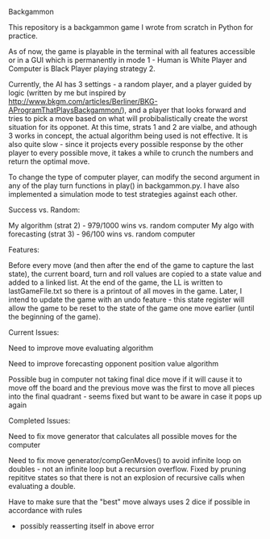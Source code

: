 Backgammon

This repository is a backgammon game I wrote from scratch in Python for practice.

As of now, the game is playable in the terminal with all features accessible or in a GUI
which is permanently in mode 1 - Human is White Player and Computer is Black Player playing
strategy 2.

Currently, the AI has 3 settings - a random player, and a player guided by logic (written by me 
but inspired by http://www.bkgm.com/articles/Berliner/BKG-AProgramThatPlaysBackgammon/), and
a player that looks forward and tries to pick a move based on what will probibalistically 
create the worst situation for its opponet. At this time, strats 1 and 2 are vialbe, and 
athough 3 works in concept, the actual algorithm being used is not effective. It is also quite
slow - since it projects every possible response by the other player to every possible move,
it takes a while to crunch the numbers and return the optimal move. 

To change the type of computer player, can modify the second argument in any of the play turn 
functions in play() in backgammon.py. I have also implemented a simulation mode to test 
strategies against each other. 

Success vs. Random:

My algorithm (strat 2) - 979/1000 wins vs. random computer
My algo with forecasting (strat 3) - 96/100 wins vs. random computer


Features:

Before every move (and then after the end of the game to capture the last state), 
the current board, turn and roll values are copied to a state value and added to a linked
list. At the end of the game, the LL is written to lastGameFile.txt so there is a printout
of all moves in the game. Later, I intend to update the game with an undo feature - this
state register will allow the game to be reset to the state of the game one move earlier 
(until the beginning of the game).


Current Issues:

Need to improve move evaluating algorithm

Need to improve forecasting opponent position value algorithm


Possible bug in computer not taking final dice move if it will cause it to move off the board
and the previous move was the first to move all pieces into the final quadrant - seems fixed
but want to be aware in case it pops up again

Completed Issues:

Need to fix move generator that calculates all possible moves for the computer


Need to fix move generator/compGenMoves() to avoid infinite loop on doubles - not an infinite
  loop but a recursion overflow. Fixed by pruning repititve states so that there is not an 
  explosion of recursive calls when evaluating a double.


Have to make sure that the "best" move always uses 2 dice if possible in accordance with rules  
  - possibly reasserting itself in above error
